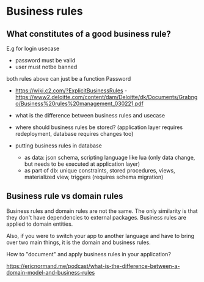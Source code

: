 # Business rules

## What constitutes of a good business rule?

E.g for login usecase
- password must be valid
- user must notbe banned

both rules above can just be a function Password


- https://wiki.c2.com/?ExplicitBusinessRules
-https://www2.deloitte.com/content/dam/Deloitte/dk/Documents/Grabngo/Business%20rules%20management_030221.pdf

- what is the difference between business rules and usecase
- where should business rules be stored? (application layer requires redeployment, database requires changes too)
- putting business rules in database
  - as data: json schema, scripting language like lua (only data change, but needs to be executed at application layer)
  - as part of db: unique constraints, stored procedures, views, materialized view, triggers (requires schema migration)


## Business rule vs domain rules


Business rules and domain rules are not the same. The only similarity is that they don't have dependencies to external packages. Business rules are applied to domain entities.


Also, if you were to switch your app to another language and have to bring over two main things, it is the domain and business rules.



How to "document" and apply business rules in your application?

https://ericnormand.me/podcast/what-is-the-difference-between-a-domain-model-and-business-rules
